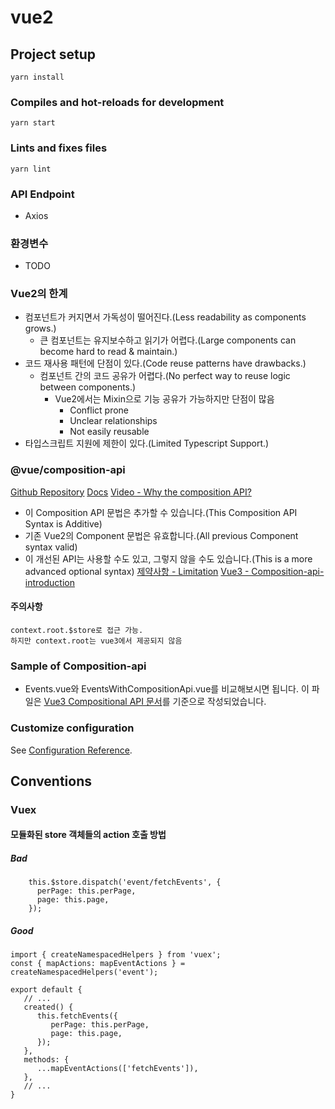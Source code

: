 # vue2

## Project setup
```
yarn install
```

### Compiles and hot-reloads for development
```
yarn start
```

### Lints and fixes files
```
yarn lint
```

### API Endpoint
- Axios

### 환경변수
- TODO

### Vue2의 한계
- 컴포넌트가 커지면서 가독성이 떨어진다.(Less readability as components grows.)
   - 큰 컴포넌트는 유지보수하고 읽기가 어렵다.(Large components can become hard to read & maintain.)
- 코드 재사용 패턴에 단점이 있다.(Code reuse patterns have drawbacks.)
   - 컴포넌트 간의 코드 공유가 어렵다.(No perfect way to reuse logic between components.)
      - Vue2에서는 Mixin으로 기능 공유가 가능하지만 단점이 많음
         - Conflict prone
         - Unclear relationships
         - Not easily reusable
- 타입스크립트 지원에 제한이 있다.(Limited Typescript Support.)

### @vue/composition-api
[Github Repository](https://github.com/vuejs/composition-api)
[Docs](https://v3.vuejs.org/guide/composition-api-introduction.html)
[Video - Why the composition API?](https://www.vuemastery.com/courses/vue-3-essentials/why-the-composition-api/)
- 이 Composition API 문법은 추가할 수 있습니다.(This Composition API Syntax is Additive)
- 기존 Vue2의 Component 문법은 유효합니다.(All previous Component syntax valid)
- 이 개선된 API는 사용할 수도 있고, 그렇지 않을 수도 있습니다.(This is a more advanced optional syntax)
[제약사항 - Limitation](https://github.com/vuejs/composition-api#limitations)
[Vue3 - Composition-api-introduction](https://v3.vuejs.org/guide/composition-api-introduction.html)
#### 주의사항
```
context.root.$store로 접근 가능.
하지만 context.root는 vue3에서 제공되지 않음
```

### Sample of Composition-api
- Events.vue와 EventsWithCompositionApi.vue를 비교해보시면 됩니다. 이 파일은 [Vue3 Compositional API 문서](https://v3.vuejs.org/guide/composition-api-introduction.htm)를 기준으로 작성되었습니다.

### Customize configuration
See [Configuration Reference](https://cli.vuejs.org/config/).

## Conventions
### Vuex
#### 모듈화된 store 객체들의 action 호출 방법
##### Bad
```
    this.$store.dispatch('event/fetchEvents', {
      perPage: this.perPage,
      page: this.page,
    });
```
##### Good
```
import { createNamespacedHelpers } from 'vuex';
const { mapActions: mapEventActions } = createNamespacedHelpers('event');

export default {
   // ...
   created() {
      this.fetchEvents({
         perPage: this.perPage,
         page: this.page,
      });
   },
   methods: {
      ...mapEventActions(['fetchEvents']),
   },
   // ...
}
```
